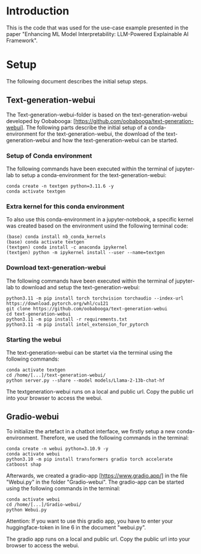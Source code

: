 # Introduction
This is the code that was used for the use-case example presented in the paper "Enhancing ML Model Interpretability: LLM-Powered Explainable AI Framework".

# Setup
The following document describes the initial setup steps.

## Text-generation-webui
The Text-generation-webui-folder is based on the text-generation-webui developed by Oobabooga: [https://github.com/oobabooga/text-generation-webui]. The following parts describe the initial setup of a conda-environment for the text-generation-webui, the download of the text-generation-webui and how the text-generation-webui can be started.

### Setup of Conda environment

The following commands have been executed within the terminal of jupyter-lab to setup a conda-environment for the text-generation-webui:

    conda create -n textgen python=3.11.6 -y
    conda activate textgen
    
### Extra kernel for this conda environment

To also use this conda-environment in a jupyter-notebook, a specific kernel was created based on the environment usind the following terminal code:

    (base) conda install nb_conda_kernels
    (base) conda activate textgen
    (textgen) conda install -c anaconda ipykernel
    (textgen) python -m ipykernel install --user --name=textgen
    
    
### Download text-generation-webui
The following commands have been executed within the terminal of jupyter-lab to download and setup the text-generation-webui:

    python3.11 -m pip install torch torchvision torchaudio --index-url https://download.pytorch.org/whl/cu121
    git clone https://github.com/oobabooga/text-generation-webui
    cd text-generation-webui
    python3.11 -m pip install -r requirements.txt
    python3.11 -m pip install intel_extension_for_pytorch
    
### Starting the webui
The text-generation-webui can be startet via the terminal using the following commands:

    conda activate textgen
    cd /home/[...]/text-generation-webui/
    python server.py --share --model models/Llama-2-13b-chat-hf

The textgeneration-webui runs on a local and public url. Copy the public url into your browser to access the webui.

## Gradio-webui
To initialize the artefact in a chatbot interface, we firstly setup a new conda-environment. Therefore, we used the following commands in the terminal:

    conda create -n webui python=3.10.9 -y
    conda activate webui
    python3.10 -m pip install transformers gradio torch accelerate catboost shap

Afterwards, we created a gradio-app [https://www.gradio.app/] in the file "Webui.py" in the folder "Gradio-webui". The gradio-app can be started using the following commands in the terminal:

    conda activate webui
    cd /home/[...]/Gradio-webui/
    python Webui.py

Attention: If you want to use this gradio app, you have to enter your huggingface-token in line 6 in the document "webui.py".

The gradio app runs on a local and public url. Copy the public url into your browser to access the webui.
